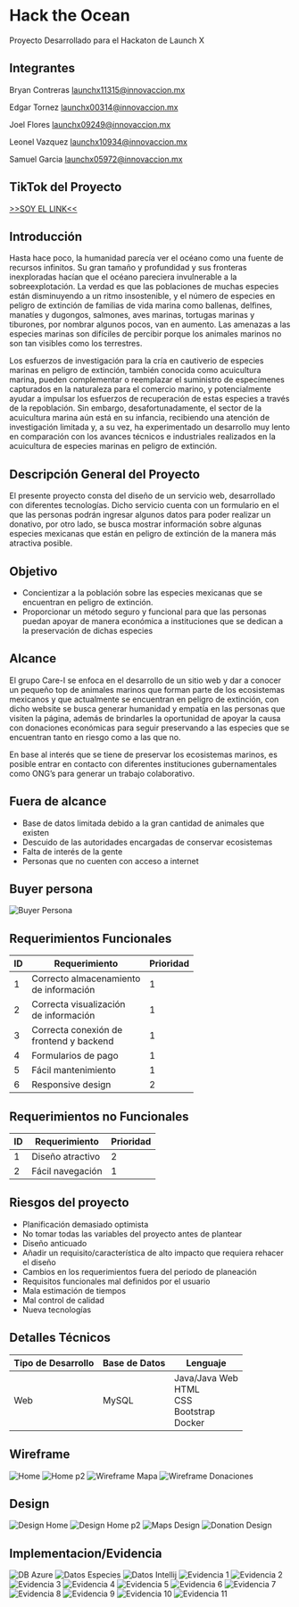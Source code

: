 # Hack the Ocean
Proyecto Desarrollado para el Hackaton de Launch X

## Integrantes

Bryan Contreras 
launchx11315@innovaccion.mx

Edgar Tornez 
launchx00314@innovaccion.mx

Joel Flores 
launchx09249@innovaccion.mx

Leonel Vazquez 
launchx10934@innovaccion.mx

Samuel Garcia 
launchx05972@innovaccion.mx


## TikTok del Proyecto

[>>SOY EL LINK<<](https://www.tiktok.com/@kickfalconi/video/7098133583201701125?_t=8SLWeYhZxJe&_r=1)

## Introducción

Hasta hace poco, la humanidad parecía ver el océano como una fuente de recursos infinitos. Su gran tamaño y profundidad y sus fronteras inexploradas hacían que el océano pareciera invulnerable a la sobreexplotación. La verdad es que las poblaciones de muchas especies están disminuyendo a un ritmo insostenible, y el número de especies en peligro de extinción de familias de vida marina como ballenas, delfines, manatíes y dugongos, salmones, aves marinas, tortugas marinas y tiburones, por nombrar algunos pocos, van en aumento. Las amenazas a las especies marinas son difíciles de percibir porque los animales marinos no son tan visibles como los terrestres.

Los esfuerzos de investigación para la cría en cautiverio de especies marinas en peligro de extinción, también conocida como acuicultura marina, pueden complementar o reemplazar el suministro de especímenes capturados en la naturaleza para el comercio marino, y potencialmente ayudar a impulsar los esfuerzos de recuperación de estas especies a través de la repoblación. Sin embargo, desafortunadamente, el sector de la acuicultura marina aún está en su infancia, recibiendo una atención de investigación limitada y, a su vez, ha experimentado un desarrollo muy lento en comparación con los avances técnicos e industriales realizados en la acuicultura de especies marinas en peligro de extinción. 

## Descripción General del Proyecto

El presente proyecto consta del diseño de un servicio web, desarrollado con diferentes tecnologías. Dicho servicio cuenta con un formulario en el que las personas podrán ingresar algunos datos para poder realizar un donativo, por otro lado, se busca mostrar información sobre algunas especies mexicanas que están en peligro de extinción de la manera más atractiva posible. 

## Objetivo
<ul>
  <li>Concientizar a la población sobre las especies mexicanas que se encuentran en peligro de      extinción.</li>
  <li>Proporcionar un método seguro y funcional para que las personas puedan apoyar de manera económica a instituciones que se dedican a la preservación de dichas especies</li>
</ul>

## Alcance

El grupo Care-I se enfoca en el desarrollo de un sitio web y dar a conocer un pequeño top de animales marinos que forman parte de los ecosistemas mexicanos y que actualmente se encuentran en peligro de extinción, con dicho website se busca generar humanidad y empatía en las personas que visiten la página, además de brindarles la oportunidad de apoyar la causa con donaciones económicas para seguir preservando a las especies que se encuentran tanto en riesgo como a las que no. 

En base al interés que se tiene de preservar los ecosistemas marinos, es posible entrar en contacto con diferentes instituciones gubernamentales como ONG’s para generar un trabajo colaborativo.

## Fuera de alcance
<ul>
  <li>Base de datos limitada debido a la gran cantidad de animales que existen</li>
  <li>Descuido de las autoridades encargadas de conservar ecosistemas</li>
  <li>Falta de interés de la gente</li>
  <li>Personas que no cuenten con acceso a internet</li>
</ul>

## Buyer persona

![Buyer Persona](/ImagenesDocumentacion/BuyerPersona.png)

## Requerimientos Funcionales

| ID | Requerimiento  | Prioridad  |
|----|----------------|------------|
| 1  |  Correcto almacenamiento <br> de información |  1 |
| 2  |  Correcta visualización  <br> de información  |  1 |
| 3  |  Correcta conexión de  <br> frontend y backend |  1 |
| 4  |  Formularios de pago |  1 |
| 5  |  Fácil mantenimiento |  1 |
| 6  |  Responsive design |  2 |

## Requerimientos no Funcionales

| ID | Requerimiento | Prioridad  |
|----|---------------|-----------|
|  1 |  Diseño atractivo | 2 |
|  2 |  Fácil navegación | 1 |

## Riesgos del proyecto
<ul>
  <li>Planificación demasiado optimista</li>
  <li>No tomar todas las variables del proyecto antes de plantear</li>
  <li>Diseño anticuado</li>
  <li>Añadir un requisito/característica de alto impacto que requiera rehacer el diseño</li>
  <li>Cambios en los requerimientos fuera del periodo de planeación</li>
  <li>Requisitos funcionales mal definidos por el usuario</li>
  <li>Mala estimación de tiempos</li>
  <li>Mal control de calidad</li>
  <li>Nueva tecnologías</li>
</ul>

## Detalles Técnicos

|  Tipo de Desarrollo | Base de Datos  | Lenguaje  |
|---|---|---|
| Web  |  MySQL | Java/Java Web <br> HTML <br> CSS <br> Bootstrap <br> Docker |

## Wireframe
![Home](/ImagenesDocumentacion/Home.png)
![Home p2](/ImagenesDocumentacion/HomeP2.png)
![Wireframe Mapa](/ImagenesDocumentacion/Map.png)
![Wireframe Donaciones](/ImagenesDocumentacion/Donate.png)

## Design

![Design Home](/ImagenesDocumentacion/HOMEUI.png)
![Design Home p2](/ImagenesDocumentacion/HOMEUI2.png)
![Maps Design](/ImagenesDocumentacion/Maps.png)
![Donation Design](/ImagenesDocumentacion/Donation.png)

## Implementacion/Evidencia
![DB Azure](/ImagenesDocumentacion/Database.jpg)
![Datos Especies](/ImagenesDocumentacion/Data.jpg)
![Datos Intellij](/ImagenesDocumentacion/DataIntellij.jpg)
![Evidencia 1](/ImagenesDocumentacion/hto1.jpg)
![Evidencia 2](/ImagenesDocumentacion/hto2.jpg)
![Evidencia 3](/ImagenesDocumentacion/hto3.jpg)
![Evidencia 4](/ImagenesDocumentacion/hto4.jpg)
![Evidencia 5](/ImagenesDocumentacion/hto5.jpg)
![Evidencia 6](/ImagenesDocumentacion/hto6.jpg)
![Evidencia 7](/ImagenesDocumentacion/hto7.jpg)
![Evidencia 8](/ImagenesDocumentacion/hto8.jpg)
![Evidencia 9](/ImagenesDocumentacion/hto9.jpg)
![Evidencia 10](/ImagenesDocumentacion/hto10.jpg)
![Evidencia 11](/ImagenesDocumentacion/hto11.jpg)
